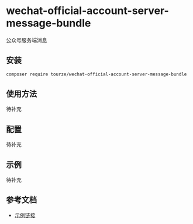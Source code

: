 # wechat-official-account-server-message-bundle

公众号服务端消息

## 安装

```bash
composer require tourze/wechat-official-account-server-message-bundle
```

## 使用方法

待补充

## 配置

待补充

## 示例

待补充

## 参考文档

- [示例链接](https://example.com)
